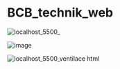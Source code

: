 # BCB_technik_web

![localhost_5500_](https://github.com/Cestmir-Bernatsky/BCB_technik_web/assets/118113817/7f92c388-363d-4b74-89ec-dfd3d0f2d998)

![image](https://github.com/Cestmir-Bernatsky/BCB_technik_web/assets/118113817/d6ccf55b-763b-402b-8057-7f8e39f62b16)

![localhost_5500_ventilace html](https://github.com/Cestmir-Bernatsky/BCB_technik_web/assets/118113817/b9852992-f964-47d0-b668-c14091cfaace)



